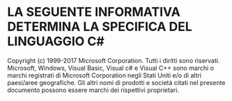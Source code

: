 <a name="the-following-notice-governs-the-c-spec"></a>LA SEGUENTE INFORMATIVA DETERMINA LA SPECIFICA DEL LINGUAGGIO C#
=====

Copyright (c) 1999-2017 Microsoft Corporation. Tutti i diritti sono riservati.
Microsoft, Windows, Visual Basic, Visual c# e Visual C++ sono marchi o marchi registrati di Microsoft Corporation negli Stati Uniti e/o di altri paesi/aree geografiche.
Gli altri nomi di prodotti e società citati nel presente documento possono essere marchi dei rispettivi proprietari.
